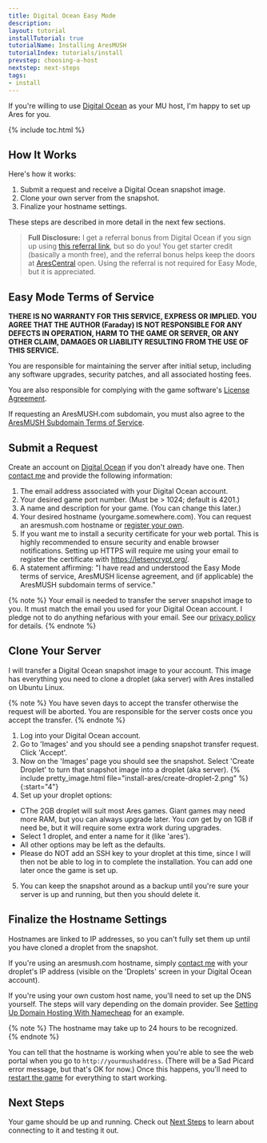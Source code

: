 ```yaml
---
title: Digital Ocean Easy Mode
description: 
layout: tutorial
installTutorial: true
tutorialName: Installing AresMUSH
tutorialIndex: tutorials/install
prevstep: choosing-a-host
nextstep: next-steps
tags:
- install
---
```


If you're willing to use [Digital Ocean](http://www.digitalocean.com/?refcode=5c07173bc1f2) as your MU host, I'm happy to set up Ares for you.  

{% include toc.html %}

## How It Works

Here's how it works:

1. Submit a request and receive a Digital Ocean snapshot image.
2. Clone your own server from the snapshot.
3. Finalize your hostname settings.

These steps are described in more detail in the next few sections.

> **Full Disclosure:** I get a referral bonus from Digital Ocean if you sign up using [this referral link](http://www.digitalocean.com/?refcode=5c07173bc1f2), but so do you!  You get starter credit (basically a month free), and the referral bonus helps keep the doors at [AresCentral](/arescentral.html) open.  Using the referral is not required for Easy Mode, but it is appreciated.

## Easy Mode Terms of Service

**THERE IS NO WARRANTY FOR THIS SERVICE, EXPRESS OR IMPLIED.  YOU AGREE THAT THE AUTHOR (Faraday) IS NOT RESPONSIBLE FOR ANY DEFECTS IN OPERATION, HARM TO THE GAME OR SERVER, OR ANY OTHER CLAIM, DAMAGES OR LIABILITY RESULTING FROM THE USE OF THIS SERVICE.**

You are responsible for maintaining the server after initial setup, including any software upgrades, security patches, and all associated hosting fees.  

You are also responsible for complying with the game software's [License Agreement](/license.html).

If requesting an AresMUSH.com subdomain, you must also agree to the [AresMUSH Subdomain Terms of Service](/subdomain-tos.html).

## Submit a Request

Create an account on [Digital Ocean](http://www.digitalocean.com/?refcode=5c07173bc1f2) if you don't already have one.  Then [contact me](/feedback.html) and provide the following information:

1. The email address associated with your Digital Ocean account.
2. Your desired game port number. (Must be > 1024; default is 4201.)
3. A name and description for your game.  (You can change this later.)
4. Your desired hostname (yourgame.somewhere.com).  You can request an aresmush.com hostname or [register your own](/tutorials/install/getting-a-hostname.html).
5. If you want me to install a security certificate for your web portal.  This is highly recommended to ensure security and enable browser notifications.  Setting up HTTPS will require me using your email to register the certificate with https://letsencrypt.org/.
6. A statement affirming: "I have read and understood the Easy Mode terms of service, AresMUSH license agreement, and (if applicable) the AresMUSH subdomain terms of service."

{% note %} 
Your email is needed to transfer the server snapshot image to you.  It must match the email you used for your Digital Ocean account.  I pledge not to do anything nefarious with your email.  See our [privacy policy](/privacy.html) for details.
{% endnote %}

## Clone Your Server

I will transfer a Digital Ocean snapshot image to your account. This image has everything you need to clone a droplet (aka server) with Ares installed on Ubuntu Linux.

{% note %} 
You have seven days to accept the transfer otherwise the request will be aborted.  You are responsible for the server costs once you accept the transfer.
{% endnote %}

1. Log into your Digital Ocean account.  
2. Go to 'Images' and you should see a pending snapshot transfer request.  Click 'Accept'.
3. Now on the 'Images' page you should see the snapshot.  Select 'Create Droplet' to turn that snapshot image into a droplet (aka server).
{% include pretty_image.html file="install-ares/create-droplet-2.png" %}
{:start="4"}
4. Set up your droplet options:
  * CThe 2GB droplet will suit most Ares games. Giant games may need more RAM, but you can always upgrade later. You *can* get by on 1GB if need be, but it will require some extra work during upgrades.
  * Select 1 droplet, and enter a name for it (like 'ares').
  * All other options may be left as the defaults.
  * Please do NOT add an SSH key to your droplet at this time, since I will then not be able to log in to complete the installation. You can add one later once the game is set up.
5. You can keep the snapshot around as a backup until you're sure your server is up and running, but then you should delete it.

## Finalize the Hostname Settings

Hostnames are linked to IP addresses, so you can't fully set them up until you have cloned a droplet from the snapshot.  

If you're using an aresmush.com hostname, simply [contact me](/feedback.html) with your droplet's IP address (visible on the 'Droplets' screen in your Digital Ocean account).  

If you're using your own custom host name, you'll need to set up the DNS yourself. The steps will vary depending on the domain provider. See [Setting Up Domain Hosting With Namecheap](/tutorials/install/setting-up-dns.html) for an example.

{% note %} 
The hostname may take up to 24 hours to be recognized.  
{% endnote %}

You can tell that the hostname is working when you're able to see the web portal when you go to `http://yourmushaddress`.  (There will be a Sad Picard error message, but that's OK for now.)  Once this happens, you'll need to [restart the game](/tutorials/manage/shutdown.html) for everything to start working. 

## Next Steps

Your game should be up and running.  Check out [Next Steps](/tutorials/install/next-steps.html) to learn about connecting to it and testing it out.
